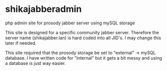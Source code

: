 # shikajabberadmin
php admin site for prosody jabber server using mySQL storage

This site is designed for a specific community jabber server. Therefore the server name (shikajabber.lan) is hard coded into all JID's. I may change this later if needed.

This site required that the prosody storage be set to "external" -> mySQL database. 
I have written code for "internal" but it gets a bit messy and using a database is just way easier.
